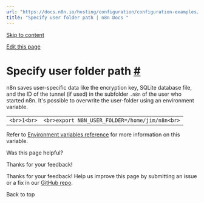```yaml
---
url: "https://docs.n8n.io/hosting/configuration/configuration-examples/user-folder/"
title: "Specify user folder path | n8n Docs "
---
```


[Skip to content](https://docs.n8n.io/hosting/configuration/configuration-examples/user-folder/#specify-user-folder-path)

[Edit this page](https://github.com/n8n-io/n8n-docs/edit/main/docs/hosting/configuration/configuration-examples/user-folder.md "Edit this page")

# Specify user folder path [\#](https://docs.n8n.io/hosting/configuration/configuration-examples/user-folder/\#specify-user-folder-path "Permanent link")

n8n saves user-specific data like the encryption key, SQLite database file, and
the ID of the tunnel (if used) in the subfolder `.n8n` of the user who started n8n. It's possible to overwrite the user-folder using an environment variable.

|     |     |
| --- | --- |
| ```<br>1<br>``` | ```<br>export N8N_USER_FOLDER=/home/jim/n8n<br>``` |

Refer to [Environment variables reference](https://docs.n8n.io/hosting/configuration/environment-variables/deployment/) for more information on this variable.

Was this page helpful?






Thanks for your feedback!






Thanks for your feedback! Help us improve this page by submitting an issue or a fix in our [GitHub repo](https://github.com/n8n-io/n8n-docs).


Back to top